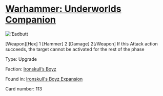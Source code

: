 # [Warhammer: Underworlds Companion](https://guidokessels.github.io/wh-underworlds)

  

![’Eadbutt](https://warhammerunderworlds.com/wp-content/uploads/sites/6/2017/12/113_ENG-’Eadbutt.png)

[Weapon][Hex] 1 [Hammer] 2 [Damage] 2[/Weapon] If this Attack action succeeds, the target cannot be activated for the rest of the phase

Type: Upgrade

Faction: [Ironskull’s Boyz](https://guidokessels.github.io/wh-underworlds/factions/ironskulls-boyz)

Found in: [Ironskull's Boyz Expansion](https://guidokessels.github.io/wh-underworlds/locations/ironskulls-boyz-expansion)

Card number: 113
